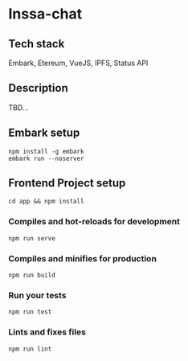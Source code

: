 # Inssa-chat

## Tech stack
Embark, Etereum, VueJS, IPFS, Status API

## Description
TBD...

## Embark setup
```
npm install -g embark
embark run --noserver
```

## Frontend Project setup
```
cd app && npm install
```

### Compiles and hot-reloads for development
```
npm run serve
```

### Compiles and minifies for production
```
npm run build
```

### Run your tests
```
npm run test
```

### Lints and fixes files
```
npm run lint
```

